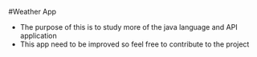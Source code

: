 #Weather App
* The purpose of this is to study more of the java language and API application
* This app need to be improved so feel free to contribute to the project
  
